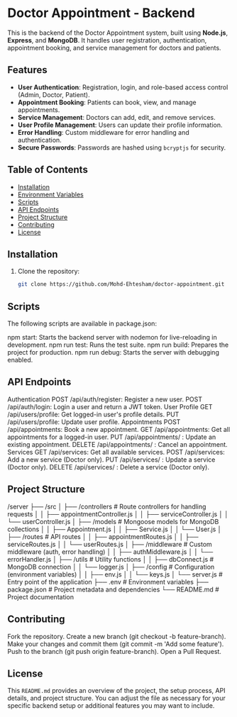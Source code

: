 # Doctor Appointment - Backend

This is the backend of the Doctor Appointment system, built using **Node.js**, **Express**, and **MongoDB**. It handles user registration, authentication, appointment booking, and service management for doctors and patients.

## Features

- **User Authentication**: Registration, login, and role-based access control (Admin, Doctor, Patient).
- **Appointment Booking**: Patients can book, view, and manage appointments.
- **Service Management**: Doctors can add, edit, and remove services.
- **User Profile Management**: Users can update their profile information.
- **Error Handling**: Custom middleware for error handling and authentication.
- **Secure Passwords**: Passwords are hashed using `bcryptjs` for security.

## Table of Contents

- [Installation](#installation)
- [Environment Variables](#environment-variables)
- [Scripts](#scripts)
- [API Endpoints](#api-endpoints)
- [Project Structure](#project-structure)
- [Contributing](#contributing)
- [License](#license)

## Installation

1. Clone the repository:

   ```bash
   git clone https://github.com/Mohd-Ehtesham/doctor-appointment.git
   ```

## Scripts

The following scripts are available in package.json:

npm start: Starts the backend server with nodemon for live-reloading in development.
npm run test: Runs the test suite.
npm run build: Prepares the project for production.
npm run debug: Starts the server with debugging enabled.

## API Endpoints

Authentication
POST /api/auth/register: Register a new user.
POST /api/auth/login: Login a user and return a JWT token.
User Profile
GET /api/users/profile: Get logged-in user's profile details.
PUT /api/users/profile: Update user profile.
Appointments
POST /api/appointments: Book a new appointment.
GET /api/appointments: Get all appointments for a logged-in user.
PUT /api/appointments/
: Update an existing appointment.
DELETE /api/appointments/
: Cancel an appointment.
Services
GET /api/services: Get all available services.
POST /api/services: Add a new service (Doctor only).
PUT /api/services/
: Update a service (Doctor only).
DELETE /api/services/
: Delete a service (Doctor only).

## Project Structure

/server
├── /src
│ ├── /controllers # Route controllers for handling requests
│ │ ├── appointmentController.js
│ │ ├── serviceController.js
│ │ └── userController.js
│ ├── /models # Mongoose models for MongoDB collections
│ │ ├── Appointment.js
│ │ ├── Service.js
│ │ └── User.js
│ ├── /routes # API routes
│ │ ├── appointmentRoutes.js
│ │ ├── serviceRoutes.js
│ │ └── userRoutes.js
│ ├── /middleware # Custom middleware (auth, error handling)
│ │ ├── authMiddleware.js
│ │ └── errorHandler.js
│ ├── /utils # Utility functions
│ │ ├── dbConnect.js # MongoDB connection
│ │ └── logger.js
│ ├── /config # Configuration (environment variables)
│ │ ├── env.js
│ │ └── keys.js
│ └── server.js # Entry point of the application
├── .env # Environment variables
├── package.json # Project metadata and dependencies
└── README.md # Project documentation

## Contributing

Fork the repository.
Create a new branch (git checkout -b feature-branch).
Make your changes and commit them (git commit -m 'Add some feature').
Push to the branch (git push origin feature-branch).
Open a Pull Request.

## License

This `README.md` provides an overview of the project, the setup process, API details, and project structure. You can adjust the file as necessary for your specific backend setup or additional features you may want to include.
